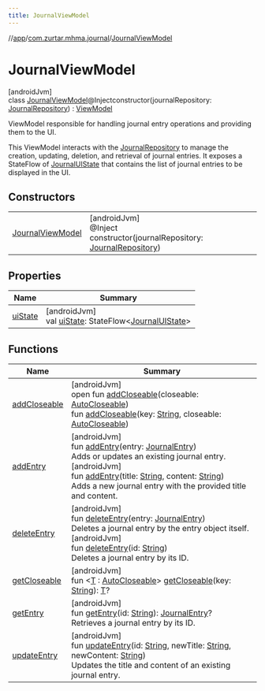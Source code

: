 ```yaml
---
title: JournalViewModel
---
```

//[app](../../../index.html)/[com.zurtar.mhma.journal](../index.html)/[JournalViewModel](index.html)



# JournalViewModel



[androidJvm]\
class [JournalViewModel](index.html)@Injectconstructor(journalRepository: [JournalRepository](../../com.zurtar.mhma.data/-journal-repository/index.html)) : [ViewModel](https://developer.android.com/reference/kotlin/androidx/lifecycle/ViewModel.html)

ViewModel responsible for handling journal entry operations and providing them to the UI.



This ViewModel interacts with the [JournalRepository](../../com.zurtar.mhma.data/-journal-repository/index.html) to manage the creation, updating, deletion, and retrieval of journal entries. It exposes a StateFlow of [JournalUIState](../-journal-u-i-state/index.html) that contains the list of journal entries to be displayed in the UI.



## Constructors


| | |
|---|---|
| [JournalViewModel](-journal-view-model.html) | [androidJvm]<br>@Inject<br>constructor(journalRepository: [JournalRepository](../../com.zurtar.mhma.data/-journal-repository/index.html)) |


## Properties


| Name | Summary |
|---|---|
| [uiState](ui-state.html) | [androidJvm]<br>val [uiState](ui-state.html): StateFlow&lt;[JournalUIState](../-journal-u-i-state/index.html)&gt; |


## Functions


| Name | Summary |
|---|---|
| [addCloseable](../../com.zurtar.mhma.util/-navigation-view-model/index.html#383812252%2FFunctions%2F-451970049) | [androidJvm]<br>open fun [addCloseable](../../com.zurtar.mhma.util/-navigation-view-model/index.html#383812252%2FFunctions%2F-451970049)(closeable: [AutoCloseable](https://developer.android.com/reference/kotlin/java/lang/AutoCloseable.html))<br>fun [addCloseable](../../com.zurtar.mhma.util/-navigation-view-model/index.html#1722490497%2FFunctions%2F-451970049)(key: [String](https://kotlinlang.org/api/core/kotlin-stdlib/kotlin/-string/index.html), closeable: [AutoCloseable](https://developer.android.com/reference/kotlin/java/lang/AutoCloseable.html)) |
| [addEntry](add-entry.html) | [androidJvm]<br>fun [addEntry](add-entry.html)(entry: [JournalEntry](../../com.zurtar.mhma.data/-journal-entry/index.html))<br>Adds or updates an existing journal entry.<br>[androidJvm]<br>fun [addEntry](add-entry.html)(title: [String](https://kotlinlang.org/api/core/kotlin-stdlib/kotlin/-string/index.html), content: [String](https://kotlinlang.org/api/core/kotlin-stdlib/kotlin/-string/index.html))<br>Adds a new journal entry with the provided title and content. |
| [deleteEntry](delete-entry.html) | [androidJvm]<br>fun [deleteEntry](delete-entry.html)(entry: [JournalEntry](../../com.zurtar.mhma.data/-journal-entry/index.html))<br>Deletes a journal entry by the entry object itself.<br>[androidJvm]<br>fun [deleteEntry](delete-entry.html)(id: [String](https://kotlinlang.org/api/core/kotlin-stdlib/kotlin/-string/index.html))<br>Deletes a journal entry by its ID. |
| [getCloseable](../../com.zurtar.mhma.util/-navigation-view-model/index.html#1102255800%2FFunctions%2F-451970049) | [androidJvm]<br>fun &lt;[T](../../com.zurtar.mhma.util/-navigation-view-model/index.html#1102255800%2FFunctions%2F-451970049) : [AutoCloseable](https://developer.android.com/reference/kotlin/java/lang/AutoCloseable.html)&gt; [getCloseable](../../com.zurtar.mhma.util/-navigation-view-model/index.html#1102255800%2FFunctions%2F-451970049)(key: [String](https://kotlinlang.org/api/core/kotlin-stdlib/kotlin/-string/index.html)): [T](../../com.zurtar.mhma.util/-navigation-view-model/index.html#1102255800%2FFunctions%2F-451970049)? |
| [getEntry](get-entry.html) | [androidJvm]<br>fun [getEntry](get-entry.html)(id: [String](https://kotlinlang.org/api/core/kotlin-stdlib/kotlin/-string/index.html)): [JournalEntry](../../com.zurtar.mhma.data/-journal-entry/index.html)?<br>Retrieves a journal entry by its ID. |
| [updateEntry](update-entry.html) | [androidJvm]<br>fun [updateEntry](update-entry.html)(id: [String](https://kotlinlang.org/api/core/kotlin-stdlib/kotlin/-string/index.html), newTitle: [String](https://kotlinlang.org/api/core/kotlin-stdlib/kotlin/-string/index.html), newContent: [String](https://kotlinlang.org/api/core/kotlin-stdlib/kotlin/-string/index.html))<br>Updates the title and content of an existing journal entry. |
